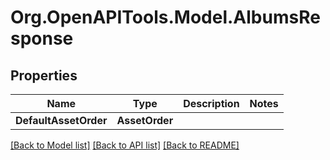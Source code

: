 # Org.OpenAPITools.Model.AlbumsResponse

## Properties

Name | Type | Description | Notes
------------ | ------------- | ------------- | -------------
**DefaultAssetOrder** | **AssetOrder** |  | 

[[Back to Model list]](../../README.md#documentation-for-models) [[Back to API list]](../../README.md#documentation-for-api-endpoints) [[Back to README]](../../README.md)

